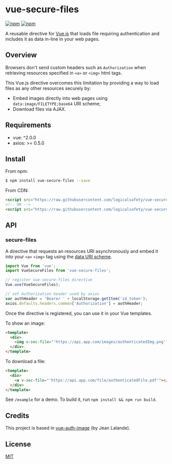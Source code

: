 # vue-secure-files

[![npm](https://img.shields.io/npm/v/vue-secure-files.svg)](https://www.npmjs.com/package/vue-secure-files) [![npm](https://img.shields.io/npm/dt/vue-secure-files.svg)](https://www.npmjs.com/package/vue-secure-files)

A reusable directive for [Vue.js](https://github.com/vuejs/vue) that loads file
requiring authentication and includes it as data in-line in your web
pages.

## Overview

Browsers don't send custom headers such as `Authorization` when retrieving
resources specified in `<a>` or `<img>` html tags.

This Vue.js directive overcomes this limitation by providing a way to load files as any other resources securely by:
 * Embed images directly into web pages using `data:image/FILETYPE;base64` URI scheme;
 * Download files via AJAX.
 
## Requirements

- vue: \^2.0.0
- axios: >= 0.5.0

## Install

From npm:

``` sh
$ npm install vue-secure-files --save
```

From CDN:

``` html
<script src="https://raw.githubusercontent.com/logicalsafety/vue-secure-files/x.x.x/vue-secure-files.js"></script>
<!-- OR -->
<script src="https://raw.githubusercontent.com/logicalsafety/vue-secure-files/x.x.x/vue-secure-files.min.js"></script>
```

## API

### secure-files

A directive that requests an resources URI asynchronously and embed it into your `<a>`
`<img>` tag using the [data URI scheme](https://en.wikipedia.org/wiki/Data_URI_scheme).

``` js
import Vue from 'vue';
import VueSecureFiles from 'vue-secure-files';

// register vue-secure-files directive
Vue.use(VueSecureFiles);

// set Authorization header used by axios
var authHeader = 'Bearer ' + localStorage.getItem('id_token');
axios.defaults.headers.common['Authorization'] = authHeader;
```

Once the directive is registered, you can use it in your Vue templates.

To show an image:
``` html
<template>
  <div>
    <img v-sec-file="'https://api.app.com/images/authenticatedImg.png'">
  </div>
</template>
```

To download a file:
``` html
<template>
  <div>
    <a v-sec-file="'https://api.app.com/file/authenticatedFile.pdf'"></a>
  </div>
</template>
```

See `/example` for a demo. To build it, run `npm install && npm run build`.

## Credits

This project is based in [vue-auth-image](https://gitlab.com/jlalande/vue-auth-image) (by Jean Lalande).

## License

[MIT](https://opensource.org/licenses/MIT)
